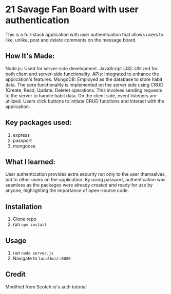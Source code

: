 # 21 Savage Fan Board with user authentication

This is a full-stack application with user authentication that allows users to like, unlike, post and delete comments on the message board.

## How It's Made:

Node.js: Used for server-side development.
JavaScript (JS): Utilized for both client and server-side functionality.
APIs: Integrated to enhance the application's features.
MongoDB: Employed as the database to store habit data.
The core functionality is implemented on the server side using CRUD (Create, Read, Update, Delete) operations. This involves sending requests to the server to handle habit data. On the client side, event listeners are utilized. Users click buttons to initiate CRUD functions and interact with the application.

## Key packages used:
1. express
2. passport
3. mongoose

## What I learned:
User authentication provides extra security not only to the user themselves, but to other users on the application. By using passport, authentication was seamless as the packages were already created and ready for use by anyone, highlighting the importance of open-source code.

## Installation

1. Clone repo
2. run `npm install`

## Usage

1. run `node server.js`
2. Navigate to `localhost:8080`

## Credit

Modified from Scotch.io's auth tutorial
